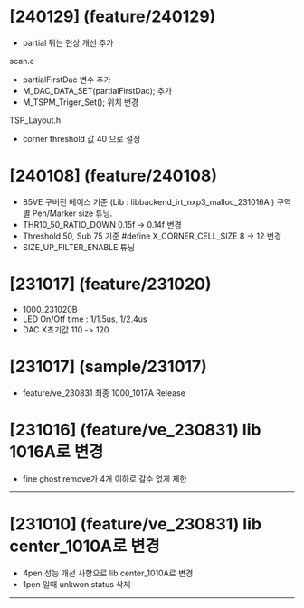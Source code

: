 # [240129] (feature/240129)     
- partial 튀는 현상 개선 추가     

scan.c     
- partialFirstDac 변수 추가    
- M_DAC_DATA_SET(partialFirstDac); 추가    
- M_TSPM_Triger_Set(); 위치 변경     

TSP_Layout.h     
- corner threshold 값 40 으로 설정      

# [240108] (feature/240108)
 - 85VE 구버전 베이스 기준 (Lib : libbackend_irt_nxp3_malloc_231016A )
   구역 별 Pen/Marker size 튜닝.
 - THR10_50_RATIO_DOWN 0.15f -> 0.14f 변경
 - Threshold 50, Sub 75 기준 #define X_CORNER_CELL_SIZE 8 -> 12 변경 
 - SIZE_UP_FILTER_ENABLE 튜닝
# [231017] (feature/231020)  
 - 1000_231020B   
 - LED On/Off time : 1/1.5us,  1/2.4us   
 - DAC X초기값 110 -> 120   
# [231017] (sample/231017)   
 - feature/ve_230831 최종 1000_1017A Release   
# [231016] (feature/ve_230831) lib 1016A로 변경   
 - fine ghost remove가 4개 이하로 갈수 없게 제한   
 ***   
# [231010] (feature/ve_230831) lib center_1010A로 변경
 - 4pen 성능 개선 사항으로 lib center_1010A로 변경
 - 1pen 일때 unkwon status 삭제   
***   
